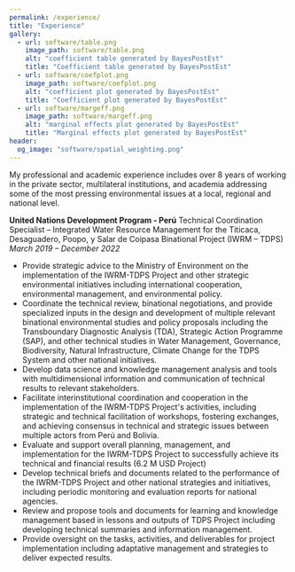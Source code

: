 ```yaml
---
permalink: /experience/
title: "Experience"
gallery:
  - url: software/table.png
    image_path: software/table.png
    alt: "coefficient table generated by BayesPostEst"
    title: "Coefficient table generated by BayesPostEst"
  - url: software/coefplot.png
    image_path: software/coefplot.png
    alt: "coefficient plot generated by BayesPostEst"
    title: "Coefficient plot generated by BayesPostEst"
  - url: software/margeff.png
    image_path: software/margeff.png
    alt: "marginal effects plot generated by BayesPostEst"
    title: "Marginal effects plot generated by BayesPostEst"
header:
  og_image: "software/spatial_weighting.png"
---
```


My professional and academic experience includes over 8 years of working in the private sector, multilateral institutions, and academia addressing some of the most pressing environmental issues at a local, regional and national level.

**United Nations Development Program - Perú**
Technical Coordination Specialist – Integrated Water Resource Management for the Titicaca, Desaguadero, Poopo, y Salar de Coipasa Binational Project (IWRM – TDPS)
_March 2019 – December 2022_

- Provide strategic advice to the Ministry of Environment on the implementation of the IWRM-TDPS Project and other strategic environmental initiatives including international cooperation, environmental management, and environmental policy.
- Coordinate the technical review, binational negotiations, and provide specialized inputs in the design and development of multiple relevant binational environmental studies and policy proposals including the Transboundary Diagnostic Analysis (TDA), Strategic Action Programme (SAP), and other technical studies in Water Management, Governance, Biodiversity, Natural Infrastructure, Climate Change for the TDPS System and other national initiatives.
- Develop data science and knowledge management analysis and tools with multidimensional information and communication of technical results to relevant stakeholders.
- Facilitate interinstitutional coordination and cooperation in the implementation of the IWRM-TDPS Project's activities, including strategic and technical facilitation of workshops, fostering exchanges, and achieving consensus in technical and strategic issues between multiple actors from Perú and Bolivia.
- Evaluate and support overall planning, management, and implementation for the IWRM-TDPS Project to successfully achieve its technical and financial results (6.2 M USD Project)
- Develop technical briefs and documents related to the performance of the IWRM-TDPS Project and other national strategies and initiatives, including periodic monitoring and evaluation reports for national agencies.
- Review and propose tools and documents for learning and knowledge management based in lessons and outputs of TDPS Project including developing technical summaries and information management.
- Provide oversight on the tasks, activities, and deliverables for project implementation including adaptative management and strategies to deliver expected results.
